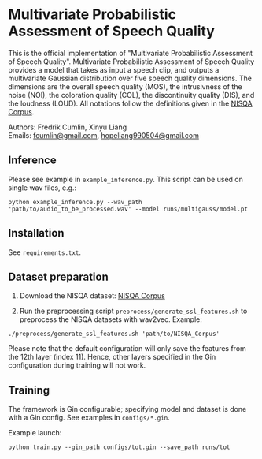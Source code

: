 # Multivariate Probabilistic Assessment of Speech Quality

This is the official implementation of "Multivariate Probabilistic Assessment of Speech Quality". Multivariate Probabilistic Assessment of Speech Quality provides a model that takes as input a speech clip, and outputs a multivariate Gaussian distribution over five speech quality dimensions. The dimensions are the overall speech quality (MOS), the intrusivness of the noise (NOI), the coloration quality (COL), the discontinuity quality (DIS), and the loudness (LOUD). All notations follow the definitions given in the [NISQA Corpus](https://github.com/gabrielmittag/NISQA/wiki/NISQA-Corpus).

Authors: Fredrik Cumlin, Xinyu Liang  
Emails: fcumlin@gmail.com, hopeliang990504@gmail.com

## Inference

Please see example in `example_inference.py`. This script can be used on single wav files, e.g.:
```
python example_inference.py --wav_path 'path/to/audio_to_be_processed.wav' --model runs/multigauss/model.pt
```

## Installation

See `requirements.txt`.

## Dataset preparation

1. Download the NISQA dataset: [NISQA Corpus](https://github.com/gabrielmittag/NISQA/wiki/NISQA-Corpus)

2. Run the preprocessing script `preprocess/generate_ssl_features.sh` to preprocess the NISQA datasets with wav2vec. Example:
```
./preprocess/generate_ssl_features.sh 'path/to/NISQA_Corpus'
```

Please note that the default configuration will only save the features from the 12th layer (index 11). Hence, other layers specified in the Gin configuration during training will not work. 

## Training
The framework is Gin configurable; specifying model and dataset is done with a Gin config. See examples in `configs/*.gin`.

Example launch:
```
python train.py --gin_path configs/tot.gin --save_path runs/tot
```
